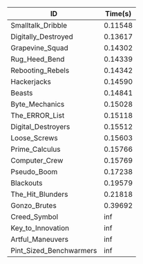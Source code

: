 |ID|Time(s)|
|-|-|
|Smalltalk_Dribble|0.11548|
|Digitally_Destroyed|0.13617|
|Grapevine_Squad|0.14302|
|Rug_Heed_Bend|0.14339|
|Rebooting_Rebels|0.14342|
|Hackerjacks|0.14590|
|Beasts|0.14841|
|Byte_Mechanics|0.15028|
|The_ERROR_List|0.15118|
|Digital_Destroyers|0.15512|
|Loose_Screws|0.15603|
|Prime_Calculus|0.15766|
|Computer_Crew|0.15769|
|Pseudo_Boom|0.17238|
|Blackouts|0.19579|
|The_Hit_Blunders|0.21818|
|Gonzo_Brutes|0.39692|
|Creed_Symbol|inf|
|Key_to_Innovation|inf|
|Artful_Maneuvers|inf|
|Pint_Sized_Benchwarmers|inf|
